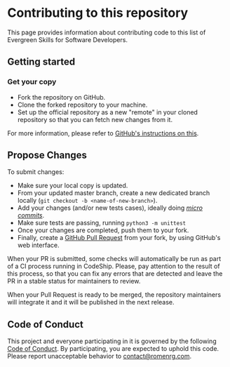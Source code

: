 # Contributing to this repository

This page provides information about contributing code to this list of Evergreen Skills for Software Developers.

## Getting started

### Get your copy

* Fork the repository on GitHub.
* Clone the forked repository to your machine.
* Set up the official repository as a new "remote" in your cloned repository so that you can fetch new changes from it.

For more information, please refer to [GitHub's instructions on this](https://help.github.com/articles/fork-a-repo/).

## Propose Changes

To submit changes:
 * Make sure your local copy is updated.
 * From your updated master branch, create a new dedicated branch locally (`git checkout -b <name-of-new-branch>`).
 * Add your changes (and/or new tests cases), ideally doing [_micro commits_](https://lucasr.org/2011/01/29/micro-commits/).
 * Make sure tests are passing, running `python3 -m unittest`
 * Once your changes are completed, push them to your fork.
 * Finally, create a [GitHub Pull Request](https://help.github.com/articles/creating-a-pull-request-from-a-fork/) from your fork, by using GitHub's web interface.

When your PR is submitted, some checks will automatically be run as part of a CI process running in CodeShip. Please, pay attention to the result of this process, so that you can fix any errors that are detected and leave the PR in a stable status for maintainers to review.

When your Pull Request is ready to be merged, the repository maintainers will integrate it and it will be published in the next release.

## Code of Conduct

This project and everyone participating in it is governed by the following [Code of Conduct](CODE_OF_CONDUCT.md). By participating, you are expected to uphold this code. Please report unacceptable behavior to [contact@romenrg.com](mailto:contact@romenrg.com).
